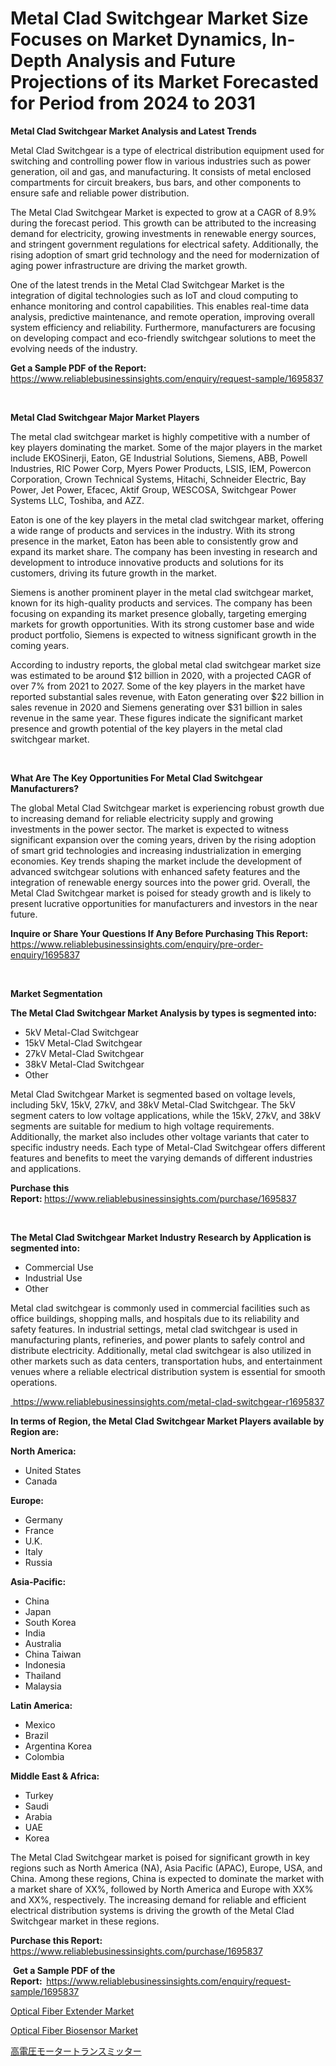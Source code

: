 <p><h1>Metal Clad Switchgear Market Size Focuses on Market Dynamics, In-Depth Analysis and Future Projections of its Market Forecasted for Period from 2024 to 2031</h1></p><p><strong>Metal Clad Switchgear Market Analysis and Latest Trends</strong></p>
<p><p>Metal Clad Switchgear is a type of electrical distribution equipment used for switching and controlling power flow in various industries such as power generation, oil and gas, and manufacturing. It consists of metal enclosed compartments for circuit breakers, bus bars, and other components to ensure safe and reliable power distribution.</p><p>The Metal Clad Switchgear Market is expected to grow at a CAGR of 8.9% during the forecast period. This growth can be attributed to the increasing demand for electricity, growing investments in renewable energy sources, and stringent government regulations for electrical safety. Additionally, the rising adoption of smart grid technology and the need for modernization of aging power infrastructure are driving the market growth.</p><p>One of the latest trends in the Metal Clad Switchgear Market is the integration of digital technologies such as IoT and cloud computing to enhance monitoring and control capabilities. This enables real-time data analysis, predictive maintenance, and remote operation, improving overall system efficiency and reliability. Furthermore, manufacturers are focusing on developing compact and eco-friendly switchgear solutions to meet the evolving needs of the industry.</p></p>
<p><strong>Get a Sample PDF of the Report:&nbsp;</strong> <a href="https://www.reliablebusinessinsights.com/enquiry/request-sample/1695837">https://www.reliablebusinessinsights.com/enquiry/request-sample/1695837</a></p>
<p>&nbsp;</p>
<p><strong>Metal Clad Switchgear Major Market Players</strong></p>
<p><p>The metal clad switchgear market is highly competitive with a number of key players dominating the market. Some of the major players in the market include EKOSinerji, Eaton, GE Industrial Solutions, Siemens, ABB, Powell Industries, RIC Power Corp, Myers Power Products, LSIS, IEM, Powercon Corporation, Crown Technical Systems, Hitachi, Schneider Electric, Bay Power, Jet Power, Efacec, Aktif Group, WESCOSA, Switchgear Power Systems LLC, Toshiba, and AZZ.</p><p>Eaton is one of the key players in the metal clad switchgear market, offering a wide range of products and services in the industry. With its strong presence in the market, Eaton has been able to consistently grow and expand its market share. The company has been investing in research and development to introduce innovative products and solutions for its customers, driving its future growth in the market.</p><p>Siemens is another prominent player in the metal clad switchgear market, known for its high-quality products and services. The company has been focusing on expanding its market presence globally, targeting emerging markets for growth opportunities. With its strong customer base and wide product portfolio, Siemens is expected to witness significant growth in the coming years.</p><p>According to industry reports, the global metal clad switchgear market size was estimated to be around $12 billion in 2020, with a projected CAGR of over 7% from 2021 to 2027. Some of the key players in the market have reported substantial sales revenue, with Eaton generating over $22 billion in sales revenue in 2020 and Siemens generating over $31 billion in sales revenue in the same year. These figures indicate the significant market presence and growth potential of the key players in the metal clad switchgear market.</p></p>
<p>&nbsp;</p>
<p><strong>What Are The Key Opportunities For Metal Clad Switchgear Manufacturers?</strong></p>
<p><p>The global Metal Clad Switchgear market is experiencing robust growth due to increasing demand for reliable electricity supply and growing investments in the power sector. The market is expected to witness significant expansion over the coming years, driven by the rising adoption of smart grid technologies and increasing industrialization in emerging economies. Key trends shaping the market include the development of advanced switchgear solutions with enhanced safety features and the integration of renewable energy sources into the power grid. Overall, the Metal Clad Switchgear market is poised for steady growth and is likely to present lucrative opportunities for manufacturers and investors in the near future.</p></p>
<p><strong>Inquire or Share Your Questions If Any Before Purchasing This Report:</strong> <a href="https://www.reliablebusinessinsights.com/enquiry/pre-order-enquiry/1695837">https://www.reliablebusinessinsights.com/enquiry/pre-order-enquiry/1695837</a></p>
<p>&nbsp;</p>
<p><strong>Market Segmentation</strong></p>
<p><strong>The Metal Clad Switchgear Market Analysis by types is segmented into:</strong></p>
<p><ul><li>5kV Metal-Clad Switchgear</li><li>15kV Metal-Clad Switchgear</li><li>27kV Metal-Clad Switchgear</li><li>38kV Metal-Clad Switchgear</li><li>Other</li></ul></p>
<p><p>Metal Clad Switchgear Market is segmented based on voltage levels, including 5kV, 15kV, 27kV, and 38kV Metal-Clad Switchgear. The 5kV segment caters to low voltage applications, while the 15kV, 27kV, and 38kV segments are suitable for medium to high voltage requirements. Additionally, the market also includes other voltage variants that cater to specific industry needs. Each type of Metal-Clad Switchgear offers different features and benefits to meet the varying demands of different industries and applications.</p></p>
<p><strong>Purchase this Report:&nbsp;</strong><a href="https://www.reliablebusinessinsights.com/purchase/1695837">https://www.reliablebusinessinsights.com/purchase/1695837</a></p>
<p>&nbsp;</p>
<p><strong>The Metal Clad Switchgear Market Industry Research by Application is segmented into:</strong></p>
<p><ul><li>Commercial Use</li><li>Industrial Use</li><li>Other</li></ul></p>
<p><p>Metal clad switchgear is commonly used in commercial facilities such as office buildings, shopping malls, and hospitals due to its reliability and safety features. In industrial settings, metal clad switchgear is used in manufacturing plants, refineries, and power plants to safely control and distribute electricity. Additionally, metal clad switchgear is also utilized in other markets such as data centers, transportation hubs, and entertainment venues where a reliable electrical distribution system is essential for smooth operations.</p></p>
<p><a href="https://www.reliablebusinessinsights.com/metal-clad-switchgear-r1695837">&nbsp;https://www.reliablebusinessinsights.com/metal-clad-switchgear-r1695837</a></p>
<p><strong>In terms of Region, the Metal Clad Switchgear Market Players available by Region are:</strong></p>
<p>
    <p> <strong> North America: </strong>
        <ul>
            <li>United States</li>
            <li>Canada</li>
        </ul>
        </p> 
    <p> <strong> Europe: </strong>
        <ul>
            <li>Germany</li>
            <li>France</li>
            <li>U.K.</li>
            <li>Italy</li>
            <li>Russia</li>
        </ul>
        </p> 
    <p> <strong> Asia-Pacific: </strong>
        <ul>
            <li>China</li>
            <li>Japan</li>
            <li>South Korea</li>
            <li>India</li>
            <li>Australia</li>
            <li>China Taiwan</li>
            <li>Indonesia</li>
            <li>Thailand</li>
            <li>Malaysia</li>
        </ul>
        </p> 
    <p> <strong> Latin America: </strong>
        <ul>
            <li>Mexico</li>
            <li>Brazil</li>
            <li>Argentina Korea</li>
            <li>Colombia</li>
        </ul>
        </p> 
    <p> <strong> Middle East & Africa: </strong>
        <ul>
            <li>Turkey</li>
            <li>Saudi</li>
            <li>Arabia</li>
            <li>UAE</li>
            <li>Korea</li>
        </ul>
    </p>
    </p>
<p><p>The Metal Clad Switchgear market is poised for significant growth in key regions such as North America (NA), Asia Pacific (APAC), Europe, USA, and China. Among these regions, China is expected to dominate the market with a market share of XX%, followed by North America and Europe with XX% and XX%, respectively. The increasing demand for reliable and efficient electrical distribution systems is driving the growth of the Metal Clad Switchgear market in these regions.</p></p>
<p><strong>Purchase this Report: </strong><a href="https://www.reliablebusinessinsights.com/purchase/1695837">https://www.reliablebusinessinsights.com/purchase/1695837</a></p>
<p>&nbsp;<strong>Get a Sample PDF of the Report:&nbsp;&nbsp;</strong><a href="https://www.reliablebusinessinsights.com/enquiry/request-sample/1695837">https://www.reliablebusinessinsights.com/enquiry/request-sample/1695837</a></p>
<p><strong></strong></p>
<p><p><a href="https://github.com/ernidarwin455/Market-Research-Report-List-1/blob/main/optical-fiber-extender-market.md">Optical Fiber Extender Market</a></p><p><a href="https://github.com/sajonf007/Market-Research-Report-List-1/blob/main/optical-fiber-biosensor-market.md">Optical Fiber Biosensor Market</a></p><p><a href="https://github.com/mohamedbakry57/Market-Research-Report-List-4/blob/main/4131055149425.md">高電圧モータートランスミッター</a></p></p>
